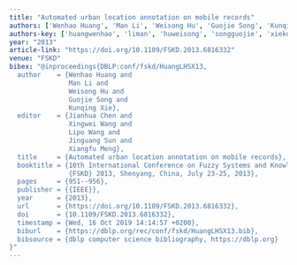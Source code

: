```yaml
---
title: "Automated urban location annotation on mobile records"
authors: ['Wenhao Huang', 'Man Li', 'Weisong Hu', 'Guojie Song', 'Kunqing Xie']
authors-key: ['huangwenhao', 'liman', 'huweisong', 'songguojie', 'xiekunqing']
year: "2013"
article-link: "https://doi.org/10.1109/FSKD.2013.6816332"
venue: "FSKD"
bibex: "@inproceedings{DBLP:conf/fskd/HuangLHSX13,
  author    = {Wenhao Huang and
               Man Li and
               Weisong Hu and
               Guojie Song and
               Kunqing Xie},
  editor    = {Jianhua Chen and
               Xingwei Wang and
               Lipo Wang and
               Jinguang Sun and
               Xiangfu Meng},
  title     = {Automated urban location annotation on mobile records},
  booktitle = {10th International Conference on Fuzzy Systems and Knowledge Discovery,
               {FSKD} 2013, Shenyang, China, July 23-25, 2013},
  pages     = {951--956},
  publisher = {{IEEE}},
  year      = {2013},
  url       = {https://doi.org/10.1109/FSKD.2013.6816332},
  doi       = {10.1109/FSKD.2013.6816332},
  timestamp = {Wed, 16 Oct 2019 14:14:57 +0200},
  biburl    = {https://dblp.org/rec/conf/fskd/HuangLHSX13.bib},
  bibsource = {dblp computer science bibliography, https://dblp.org}
}"
---
```

